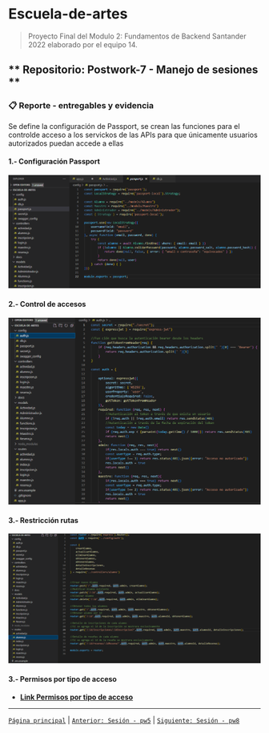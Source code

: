 # Escuela-de-artes

>Proyecto Final del Modulo 2: Fundamentos de Backend Santander 2022 elaborado por el equipo 14.

## ** Repositorio: Postwork-7 - Manejo de sesiones **

### 📋 Reporte - entregables y evidencia

Se define la configuración de Passport, se crean las funciones para el controlde acceso a los servickos de las APIs para que únicamente usuarios autorizados puedan accede a ellas


#### 1.- Configuración Passport
<img src="img/1.ConfigPassport.png" alt="Configuración Password" >

#### 2.- Control de accesos
<img src="img/2.ControlAccesos.png" alt="Control Accesos" >

#### 3.- Restricción rutas
<img src="img/3.RutasRestriccion.png" alt="Restricción de Rutas" >

#### 3.- Permisos por tipo de acceso
+ [__Link Permisos por tipo de acceso__](img/4.Permisos.txt)



-------
[`Página principal`](../../README.md) | [`Anterior: Sesión - pw5`](../pw5/README.md) | [`Siguiente: Sesión - pw8`](../pw8/README.md)
